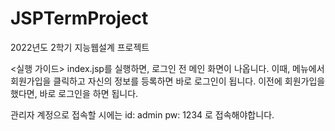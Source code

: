 # JSPTermProject
2022년도 2학기 지능웹설계 프로젝트

<실행 가이드>
index.jsp를 실행하면, 로그인 전 메인 화면이 나옵니다.
이때, 메뉴에서 회원가입을 클릭하고 자신의 정보를 등록하면 바로 로그인이 됩니다.
이전에 회원가입을 했다면, 바로 로그인을 하면 됩니다.

관리자 계정으로 접속할 시에는
id: admin
pw: 1234
로 접속해야합니다.
